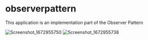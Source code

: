 # observerpattern

This application is an implementation part of the Observer Pattern

![Screenshot_1672955750](https://user-images.githubusercontent.com/107180424/210887624-1e32dd49-184a-4215-93c8-9cd7d6dd45be.png)
![Screenshot_1672955738](https://user-images.githubusercontent.com/107180424/210887661-f034e8ea-2b10-4e5a-a946-7105d90a3be8.png)
